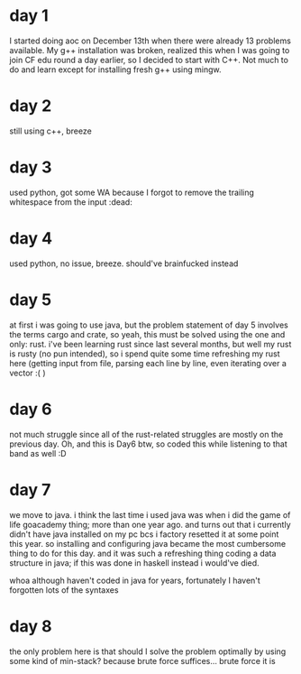 # day 1

I started doing aoc on December 13th when there were already 13 problems available. My g++ installation was broken, realized this when I was going to join CF edu round a day earlier, so I decided to start with C++. Not much to do and learn except for installing fresh g++ using mingw.

# day 2

still using c++, breeze

# day 3

used python, got some WA because I forgot to remove the trailing whitespace from the input :dead:

# day 4

used python, no issue, breeze. should've brainfucked instead

# day 5

at first i was going to use java, but the problem statement of day 5 involves the terms cargo and crate, so yeah, this must be solved using the one and only: rust. i've been learning rust since last several months, but well my rust is rusty (no pun intended), so i spend quite some time refreshing my rust here (getting input from file, parsing each line by line, even iterating over a vector :( )

# day 6

not much struggle since all of the rust-related struggles are mostly on the previous day. Oh, and this is Day6 btw, so coded this while listening to that band as well :D

# day 7

we move to java. i think the last time i used java was when i did the game of life goacademy thing; more than one year ago. and turns out that i currently didn't have java installed on my pc bcs i factory resetted it at some point this year. so installing and configuring java became the most cumbersome thing to do for this day. and it was such a refreshing thing coding a data structure in java; if this was done in haskell instead i would've died.

whoa although haven't coded in java for years, fortunately I haven't forgotten lots of the syntaxes

# day 8

the only problem here is that should I solve the problem optimally by using some kind of min-stack? because brute force suffices... brute force it is
